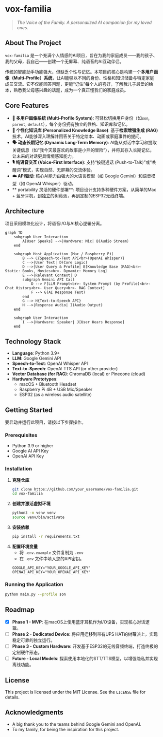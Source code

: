 # vox-familia

> *The Voice of the Family. A personalized AI companion for my loved ones.*

[](https://opensource.org/licenses/MIT)

## About The Project

`vox-familia` 是一个充满个人情感的AI项目，旨在为我的家庭成员——我的孩子、我的父母，我自己——创建一个无屏幕、纯语音的AI互动伴侣。

传统的智能助手功能强大，但缺乏个性与记忆。本项目的核心是构建一个**多用户画像（Multi-Profile）系统**，让AI能够以不同的身份、性格和知识储备与特定家庭成员交流。它不仅能回答问题，更能“记住”每个人的喜好，了解我儿子最爱的绘本，熟悉我父母感兴趣的话题，成为一个真正懂我们的家庭成员。

## Core Features

  * **👥 多用户画像系统 (Multi-Profile System)**: 可轻松切换用户身份（如`son`, `parent`, `default`），每个身份拥有独立的性格、知识库和记忆。
  * **🧠 个性化知识库 (Personalized Knowledge Base)**: 基于**检索增强生成 (RAG)** 技术，AI能够深入理解并回答关于特定绘本、动画或家庭事件的提问。
  * **🗣️ 动态长期记忆 (Dynamic Long-Term Memory)**: AI能从对话中学习和提取关键信息（如“我今天最喜欢的故事是小熊的冒险”），并将其存入长期记忆，让未来的对话更具情境感知能力。
  * **🎙️ 纯语音交互 (Voice-First Interface)**: 支持“按键通话 (Push-to-Talk)”或“唤醒词”模式，实现自然、无屏幕的交流体验。
  * **☁️ API驱动**: 核心AI能力由强大的大语言模型（如 Google Gemini）和语音模型（如 OpenAI Whisper）驱动。
  * \*\* portability 灵活的硬件部署\*\*: 项目设计支持多种硬件方案，从简单的Mac + 蓝牙耳机，到独立的树莓派，再到定制的ESP32无线终端。

## Architecture

项目采用模块化设计，将语音I/O与AI核心逻辑分离。

```mermaid
graph TD
    subgraph User Interaction
        A[User Speaks] -->|Hardware: Mic| B(Audio Stream)
    end

    subgraph Host Application (Mac / Raspberry Pi)
        B --> C{Speech-to-Text API<br>(OpenAI Whisper)}
        C -->|User Text| D(Core Logic)
        D -->|User Query & Profile| E[Knowledge Base (RAG)<br>- Static: Books, Movies<br>- Dynamic: Memory Log]
        E -->|Relevant Context| D
        subgraph Gemini API Call
            D --> F[LLM Prompt<br>- System Prompt (by Profile)<br>- Chat History<br>- User Query<br>- RAG Context]
            F --> G(AI Response Text)
        end
        G --> H{Text-to-Speech API}
        H -->|Response Audio| I(Audio Output)
    end

    subgraph User Interaction
        I -->|Hardware: Speaker| J[User Hears Response]
    end
```

## Technology Stack

  * **Language**: Python 3.9+
  * **LLM**: Google Gemini API
  * **Speech-to-Text**: OpenAI Whisper API
  * **Text-to-Speech**: OpenAI TTS API (or other provider)
  * **Vector Database (for RAG)**: ChromaDB (local) or Pinecone (cloud)
  * **Hardware Prototypes**:
      * macOS + Bluetooth Headset
      * Raspberry Pi 4B + USB Mic/Speaker
      * ESP32 (as a wireless audio satellite)

## Getting Started

要启动并运行此项目，请按以下步骤操作。

### Prerequisites

  * Python 3.9 or higher
  * Google AI API Key
  * OpenAI API Key

### Installation

1.  **克隆仓库**
    ```sh
    git clone https://github.com/your_username/vox-familia.git
    cd vox-familia
    ```
2.  **创建并激活虚拟环境**
    ```sh
    python3 -m venv venv
    source venv/bin/activate
    ```
3.  **安装依赖**
    ```sh
    pip install -r requirements.txt
    ```
4.  **配置环境变量**
      * 将 `.env.example` 文件复制为 `.env`
      * 在 `.env` 文件中填入您的API密钥。
    <!-- end list -->
    ```.env
    GOOGLE_API_KEY="YOUR_GOOGLE_API_KEY"
    OPENAI_API_KEY="YOUR_OPENAI_API_KEY"
    ```

### Running the Application

```sh
python main.py --profile son
```

## Roadmap

  * [x] **Phase 1 - MVP**: 在macOS上使用蓝牙耳机作为I/O设备，实现核心对话逻辑。
  * [ ] **Phase 2 - Dedicated Device**: 将应用迁移到带有UPS HAT的树莓派上，实现稳定可靠的独立运行。
  * [ ] **Phase 3 - Custom Hardware**: 开发基于ESP32的无线音频终端，打造终极的定制硬件形态。
  * [ ] **Future - Local Models**: 探索使用本地化的STT/TTS模型，以增强隐私并实现离线功能。

## License

This project is licensed under the MIT License. See the `LICENSE` file for details.

## Acknowledgments

  * A big thank you to the teams behind Google Gemini and OpenAI.
  * To my family, for being the inspiration for this project.
